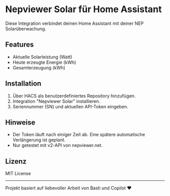 # Nepviewer Solar für Home Assistant

Diese Integration verbindet deinen Home Assistant mit deiner NEP Solarüberwachung.

## Features
- Aktuelle Solarleistung (Watt)
- Heute erzeugte Energie (kWh)
- Gesamterzeugung (kWh)

## Installation
1. Über HACS als benutzerdefiniertes Repository hinzufügen.
2. Integration "Nepviewer Solar" installieren.
3. Seriennummer (SN) und aktuellen API-Token eingeben.

## Hinweise
- Der Token läuft nach einiger Zeit ab. Eine spätere automatische Verlängerung ist geplant.
- Nur getestet mit v2-API von nepviewer.net.

## Lizenz
MIT License

---

Projekt basiert auf liebevoller Arbeit von Basti und Copilot ❤️
